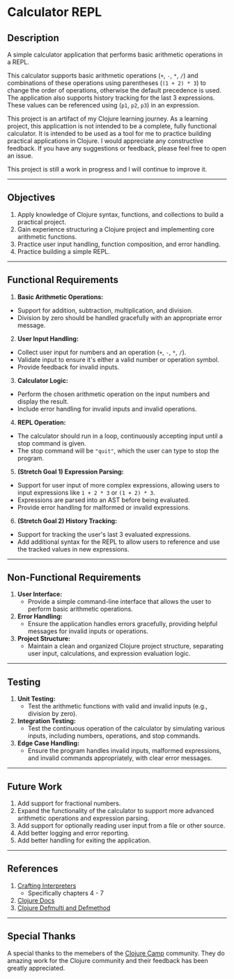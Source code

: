 # Calculator REPL

## Description

A simple calculator application that performs basic arithmetic operations in a REPL.

This calculator supports basic arithmetic operations (`+`, `-`, `*`, `/`) and combinations of these operations
using parentheses (`(1 + 2) * 3`) to change the order of operations, otherwise the default precedence is used.
The application also supports history tracking for the last 3 expressions. These values can be referenced
using (`p1`, `p2`, `p3`) in an expression.

This project is an artifact of my Clojure learning journey. As a learning project,
this applicattion is not intended to be a complete, fully functional calculator.
It is intended to be used as a tool for me to practice building practical applications in Clojure.
I would appreciate any constructive feedback. If you have any suggestions or feedback, please feel free to open an issue.

This project is still a work in progress and I will continue to improve it.

---

## Objectives

1. Apply knowledge of Clojure syntax, functions, and collections to build a practical project.
2. Gain experience structuring a Clojure project and implementing core arithmetic functions.
3. Practice user input handling, function composition, and error handling.
4. Practice building a simple REPL.

---

## Functional Requirements

1. **Basic Arithmetic Operations:**

- Support for addition, subtraction, multiplication, and division.
- Division by zero should be handled gracefully with an appropriate error message.

2. **User Input Handling:**

- Collect user input for numbers and an operation (`+`, `-`, `*`, `/`).
- Validate input to ensure it's either a valid number or operation symbol.
- Provide feedback for invalid inputs.

3. **Calculator Logic:**

- Perform the chosen arithmetic operation on the input numbers and display the result.
- Include error handling for invalid inputs and invalid operations.

4. **REPL Operation:**

- The calculator should run in a loop, continuously accepting input until a stop command is given.
- The stop command will be `"quit"`, which the user can type to stop the program.

5. **(Stretch Goal 1) Expression Parsing:**

- Support for user input of more complex expressions, allowing users to input expressions like `1 + 2 * 3` or `(1 + 2) * 3`.
- Expressions are parsed into an AST before being evaluated.
- Provide error handling for malformed or invalid expressions.

6. **(Stretch Goal 2) History Tracking:**

- Support for tracking the user's last 3 evaluated expressions.
- Add additional syntax for the REPL to allow users to reference and use the tracked values in new expressions.

---

## Non-Functional Requirements

1. **User Interface:**
   - Provide a simple command-line interface that allows the user to perform basic arithmetic operations.
2. **Error Handling:**
   - Ensure the application handles errors gracefully, providing helpful messages for invalid inputs or operations.
3. **Project Structure:**
   - Maintain a clean and organized Clojure project structure, separating user input, calculations, and expression evaluation logic.

---

## Testing

1. **Unit Testing:**
   - Test the arithmetic functions with valid and invalid inputs (e.g., division by zero).
2. **Integration Testing:**
   - Test the continuous operation of the calculator by simulating various inputs, including numbers, operations, and stop commands.
3. **Edge Case Handling:**
   - Ensure the program handles invalid inputs, malformed expressions, and invalid commands appropriately, with clear error messages.

---

## Future Work

1. Add support for fractional numbers.
2. Expand the functionality of the calculator to support more advanced arithmetic operations and expression parsing.
3. Add support for optionally reading user input from a file or other source.
4. Add better logging and error reporting.
5. Add better handling for exiting the application.

---

## References

1. [Crafting Interpreters](https://craftinginterpreters.com/contents.html)
    - Specifically chapters 4 - 7
2. [Clojure Docs](https://clojuredocs.org/)
3. [Clojure Defmulti and Defmethod](https://128bit.io/posts/clojure-defmulti-and-defmethod/)

---

## Special Thanks

A special thanks to the memebers of the [Clojure Camp](https://clojure.camp/) community.
They do amazing work for the Clojure community and their feedback has been greatly appreciated.
